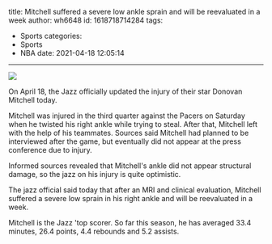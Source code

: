 title: Mitchell suffered a severe low ankle sprain and will be reevaluated in a week
author: wh6648
id: 1618718714284
tags: 
- Sports
categories: 
- Sports
- NBA
date: 2021-04-18 12:05:14
---
![](https://p5.itc.cn/q_70/images01/20210418/4f47ab1405224c1aba52d2ccb449304c.jpeg)


On April 18, the Jazz officially updated the injury of their star Donovan Mitchell today.

Mitchell was injured in the third quarter against the Pacers on Saturday when he twisted his right ankle while trying to steal. After that, Mitchell left with the help of his teammates. Sources said Mitchell had planned to be interviewed after the game, but eventually did not appear at the press conference due to injury.

Informed sources revealed that Mitchell's ankle did not appear structural damage, so the jazz on his injury is quite optimistic.

The jazz official said today that after an MRI and clinical evaluation, Mitchell suffered a severe low sprain in his right ankle and will be reevaluated in a week.

Mitchell is the Jazz 'top scorer. So far this season, he has averaged 33.4 minutes, 26.4 points, 4.4 rebounds and 5.2 assists.

